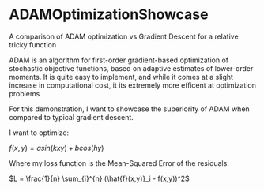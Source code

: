 # ADAMOptimizationShowcase
A comparison of ADAM optimization vs Gradient Descent for a relative tricky function

ADAM is an algorithm for first-order gradient-based optimization of stochastic objective functions, based on adaptive estimates of lower-order moments. It is quite easy to implement, and while it comes at a slight increase in computational cost, it its extremely more efficent at optimization problems

For this demonstration, I want to showcase the superiority of ADAM when compared to typical gradient descent.

I want to optimize:

$f(x,y) = asin(kxy) + bcos(hy)$

Where my loss function is the Mean-Squared Error of the residuals:

$L = \frac{1}{n} \sum_{i}^{n} (\hat{f}(x,y)}_i - f(x,y))^2$


